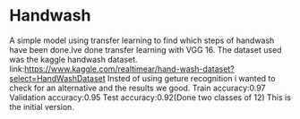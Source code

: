 # Handwash
A simple model using transfer learning to find which steps of handwash have been done.Ive done transfer learning with VGG 16.
The dataset used was the kaggle handwash dataset.
link:https://www.kaggle.com/realtimear/hand-wash-dataset?select=HandWashDataset
Insted of using geture recognition i wanted to check for an alternative and the results we good.
Train accuracy:0.97
Validation accuracy:0.95
Test accuracy:0.92(Done two classes of 12)
This is the initial version.
